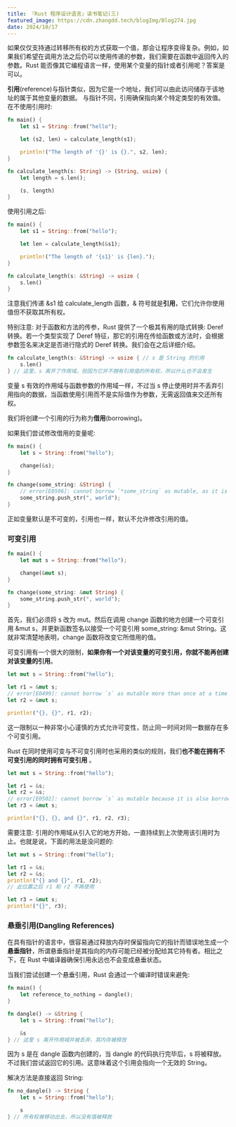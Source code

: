```yaml
---
title: 『Rust 程序设计语言』读书笔记(三)
featured_image: https://cdn.zhangdd.tech/blogImg/Blog274.jpg
date: 2024/10/17
---
```

如果仅仅支持通过转移所有权的方式获取一个值，那会让程序变得复杂。例如，如果我们希望在调用方法之后仍可以使用传递的参数，我们需要在函数中返回传入的参数。Rust 能否像其它编程语言一样，使用某个变量的指针或者引用呢？答案是可以。

**引用**(reference)与指针类似，因为它是一个地址，我们可以由此访问储存于该地址的属于其他变量的数据。 与指针不同，引用确保指向某个特定类型的有效值。
在不使用引用时: 
``` rust
fn main() {
    let s1 = String::from("hello");

    let (s2, len) = calculate_length(s1);

    println!("The length of '{}' is {}.", s2, len);
}

fn calculate_length(s: String) -> (String, usize) {
    let length = s.len();

    (s, length)
}
```

使用引用之后: 
``` rust
fn main() {
    let s1 = String::from("hello");

    let len = calculate_length(&s1);

    println!("The length of '{s1}' is {len}.");
}

fn calculate_length(s: &String) -> usize {
    s.len()
}
```

注意我们传递 &s1 给 calculate_length 函数，& 符号就是**引用**，它们允许你使用值但不获取其所有权。

特别注意: 对于函数和方法的传参，Rust 提供了一个极其有用的隐式转换: Deref 转换。若一个类型实现了 Deref 特征，那它的引用在传给函数或方法时，会根据参数签名来决定是否进行隐式的 Deref 转换。我们会在之后详细介绍。

``` rust
fn calculate_length(s: &String) -> usize { // s 是 String 的引用
    s.len()
} // 这里，s 离开了作用域。但因为它并不拥有引用值的所有权，所以什么也不会发生
```

变量 s 有效的作用域与函数参数的作用域一样，不过当 s 停止使用时并不丢弃引用指向的数据，当函数使用引用而不是实际值作为参数，无需返回值来交还所有权。

我们将创建一个引用的行为称为**借用**(borrowing)。

如果我们尝试修改借用的变量呢: 
``` rust
fn main() {
    let s = String::from("hello");

    change(&s);
}

fn change(some_string: &String) {
    // error[E0596]: cannot borrow `*some_string` as mutable, as it is behind a `&` reference
    some_string.push_str(", world");
}
```

正如变量默认是不可变的，引用也一样，默认不允许修改引用的值。

### 可变引用
``` rust
fn main() {
    let mut s = String::from("hello");

    change(&mut s);
}

fn change(some_string: &mut String) {
    some_string.push_str(", world");
}
```

首先，我们必须将 s 改为 mut。然后在调用 change 函数的地方创建一个可变引用 &mut s，并更新函数签名以接受一个可变引用 some_string: &mut String。这就非常清楚地表明，change 函数将改变它所借用的值。

可变引用有一个很大的限制，**如果你有一个对该变量的可变引用，你就不能再创建对该变量的引用**。
``` rust
let mut s = String::from("hello");

let r1 = &mut s;
// error[E0499]: cannot borrow `s` as mutable more than once at a time
let r2 = &mut s;

println!("{}, {}", r1, r2);
```

这一限制以一种非常小心谨慎的方式允许可变性，防止同一时间对同一数据存在多个可变引用。

Rust 在同时使用可变与不可变引用时也采用的类似的规则，我们**也不能在拥有不可变引用的同时拥有可变引用** 。
``` rust
let mut s = String::from("hello");

let r1 = &s;
let r2 = &s;
// error[E0502]: cannot borrow `s` as mutable because it is also borrowed as immutable
let r3 = &mut s;

println!("{}, {}, and {}", r1, r2, r3);
```

需要注意: 引用的作用域从引入它的地方开始，一直持续到上次使用该引用时为止。也就是说，下面的用法是没问题的: 
``` rust
let mut s = String::from("hello");

let r1 = &s;
let r2 = &s;
println!("{} and {}", r1, r2);
// 此位置之后 r1 和 r2 不再使用

let r3 = &mut s;
println!("{}", r3);
```

### 悬垂引用(Dangling References)
在具有指针的语言中，很容易通过释放内存时保留指向它的指针而错误地生成一个**悬垂指针**，所谓悬垂指针是其指向的内存可能已经被分配给其它持有者。相比之下，在 Rust 中编译器确保引用永远也不会变成悬垂状态。

当我们尝试创建一个悬垂引用，Rust 会通过一个编译时错误来避免: 
``` rust
fn main() {
    let reference_to_nothing = dangle();
}

fn dangle() -> &String {
    let s = String::from("hello");

    &s
} // 这里 s 离开作用域并被丢弃，其内存被释放
```
因为 s 是在 dangle 函数内创建的，当 dangle 的代码执行完毕后，s 将被释放。不过我们尝试返回它的引用。这意味着这个引用会指向一个无效的 String。

解决方法是直接返回 String: 
``` rust
fn no_dangle() -> String {
    let s = String::from("hello");

    s
} // 所有权被移动出去，所以没有值被释放
```